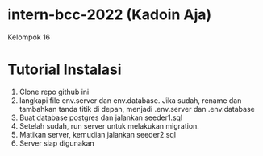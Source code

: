 # intern-bcc-2022 (Kadoin Aja)
Kelompok 16

# Tutorial Instalasi
1. Clone repo github ini
2. langkapi file env.server dan env.database. Jika sudah, rename dan tambahkan tanda titik di depan, menjadi .env.server dan .env.database
3. Buat database postgres dan jalankan seeder1.sql
4. Setelah sudah, run server untuk melakukan migration.
5. Matikan server, kemudian jalankan seeder2.sql
6. Server siap digunakan
